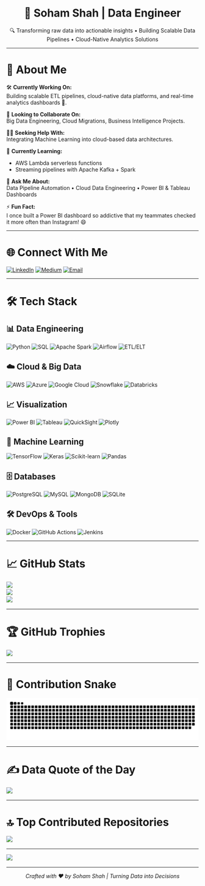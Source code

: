 <!-- AI Data Engineer | ML Enthusiast -->

<h1 align="center">🚀 Soham Shah | Data Engineer </h1>

<p align="center">🔍 Transforming raw data into actionable insights • Building Scalable Data Pipelines • Cloud-Native Analytics Solutions</p>

---

# 💫 About Me

🛠️ **Currently Working On:**  
Building scalable ETL pipelines, cloud-native data platforms, and real-time analytics dashboards 🚀.

🤝 **Looking to Collaborate On:**  
Big Data Engineering, Cloud Migrations, Business Intelligence Projects.

🙋‍♂️ **Seeking Help With:**  
Integrating Machine Learning into cloud-based data architectures.

🌱 **Currently Learning:**  
- AWS Lambda serverless functions
- Streaming pipelines with Apache Kafka + Spark

💬 **Ask Me About:**  
Data Pipeline Automation • Cloud Data Engineering • Power BI & Tableau Dashboards

⚡ **Fun Fact:**  
I once built a Power BI dashboard so addictive that my teammates checked it more often than Instagram! 😄

---

# 🌐 Connect With Me

[![LinkedIn](https://img.shields.io/badge/LinkedIn-%230077B5.svg?logo=linkedin&logoColor=white)](https://linkedin.com/in/soham-shah23) 
[![Medium](https://img.shields.io/badge/Medium-12100E?logo=medium&logoColor=white)](https://medium.com/@sohamshah2330) 
[![Email](https://img.shields.io/badge/Email-D14836?logo=gmail&logoColor=white)](mailto:sohamshah2001@gmail.com) 

---

# 🛠 Tech Stack

## 📊 Data Engineering
![Python](https://img.shields.io/badge/Python-3670A0?style=for-the-badge&logo=python&logoColor=ffdd54)
![SQL](https://img.shields.io/badge/SQL-005C9C?style=for-the-badge&logo=postgresql&logoColor=white)
![Apache Spark](https://img.shields.io/badge/Apache%20Spark-FDEE21?style=for-the-badge&logo=apachespark&logoColor=black)
![Airflow](https://img.shields.io/badge/Apache%20Airflow-017CEE?style=for-the-badge&logo=Apache%20Airflow&logoColor=white)
![ETL/ELT](https://img.shields.io/badge/ETL%2FELT-00BFFF?style=for-the-badge)

## ☁️ Cloud & Big Data
![AWS](https://img.shields.io/badge/AWS-FF9900?style=for-the-badge&logo=amazonaws&logoColor=white)
![Azure](https://img.shields.io/badge/Azure-0072C6?style=for-the-badge&logo=microsoftazure&logoColor=white)
![Google Cloud](https://img.shields.io/badge/Google%20Cloud-4285F4?style=for-the-badge&logo=googlecloud&logoColor=white)
![Snowflake](https://img.shields.io/badge/Snowflake-29B5E8?style=for-the-badge&logo=snowflake&logoColor=white)
![Databricks](https://img.shields.io/badge/Databricks-FF3621?style=for-the-badge&logo=databricks&logoColor=white)

## 📈 Visualization
![Power BI](https://img.shields.io/badge/Power%20BI-F2C811?style=for-the-badge&logo=powerbi&logoColor=black)
![Tableau](https://img.shields.io/badge/Tableau-E97627?style=for-the-badge&logo=tableau&logoColor=white)
![QuickSight](https://img.shields.io/badge/AWS%20QuickSight-FF9900?style=for-the-badge&logo=amazonaws&logoColor=white)
![Plotly](https://img.shields.io/badge/Plotly-3F4F75?style=for-the-badge&logo=plotly&logoColor=white)

## 🧠 Machine Learning
![TensorFlow](https://img.shields.io/badge/TensorFlow-FF6F00?style=for-the-badge&logo=tensorflow&logoColor=white)
![Keras](https://img.shields.io/badge/Keras-D00000?style=for-the-badge&logo=keras&logoColor=white)
![Scikit-learn](https://img.shields.io/badge/Scikit--learn-F7931E?style=for-the-badge&logo=scikit-learn&logoColor=white)
![Pandas](https://img.shields.io/badge/Pandas-150458?style=for-the-badge&logo=pandas&logoColor=white)

## 🗄️ Databases
![PostgreSQL](https://img.shields.io/badge/PostgreSQL-336791?style=for-the-badge&logo=postgresql&logoColor=white)
![MySQL](https://img.shields.io/badge/MySQL-005C84?style=for-the-badge&logo=mysql&logoColor=white)
![MongoDB](https://img.shields.io/badge/MongoDB-4EA94B?style=for-the-badge&logo=mongodb&logoColor=white)
![SQLite](https://img.shields.io/badge/SQLite-003B57?style=for-the-badge&logo=sqlite&logoColor=white)

## 🛠️ DevOps & Tools
![Docker](https://img.shields.io/badge/Docker-0db7ed?style=for-the-badge&logo=docker&logoColor=white)
![GitHub Actions](https://img.shields.io/badge/GitHub%20Actions-2088FF?style=for-the-badge&logo=githubactions&logoColor=white)
![Jenkins](https://img.shields.io/badge/Jenkins-D24939?style=for-the-badge&logo=jenkins&logoColor=white)

---

# 📈 GitHub Stats

![](https://github-readme-stats.vercel.app/api?username=23Soham&theme=radical&hide_border=false&include_all_commits=true&count_private=true)
<br/>
![](https://github-readme-streak-stats.herokuapp.com/?user=23Soham&theme=radical&hide_border=false)
<br/>
![](https://github-readme-stats.vercel.app/api/top-langs/?username=23Soham&theme=radical&layout=compact&hide_border=false)

---

# 🏆 GitHub Trophies

![](https://github-profile-trophy.vercel.app/?username=23Soham&theme=tokyonight&no-frame=false&no-bg=false&margin-w=4)

---

# 🐍 Contribution Snake

<p align="center">
  <img src="https://raw.githubusercontent.com/Platane/snk/output/github-contribution-grid-snake.svg" alt="snake animation" />
</p>

---

# ✍️ Data Quote of the Day

![](https://quotes-github-readme.vercel.app/api?type=horizontal&theme=radical)

---

# 🔝 Top Contributed Repositories

![](https://github-contributor-stats.vercel.app/api?username=23Soham&limit=5&theme=nightowl&combine_all_yearly_contributions=true)

---

[![](https://visitcount.itsvg.in/api?id=23Soham&icon=0&color=1)](https://visitcount.itsvg.in)

---

<p align="center">
  <i>Crafted with ❤️ by Soham Shah | Turning Data into Decisions</i>
</p>
